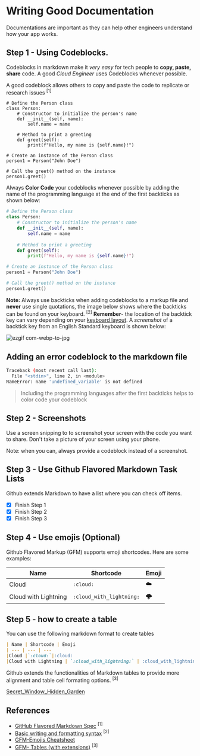 # Writing Good Documentation

Documentations are important as they can help other engineers understand how your app works. 

## Step 1 - Using Codeblocks.

Codeblocks in markdown make it *very easy* for tech people to **copy, paste, share** code. A good _Cloud Engineer_ uses Codeblocks whenever possible.

A good codeblock allows others to copy and paste the code to replicate or research issues <sup>[1]</sup>

```
# Define the Person class
class Person:
    # Constructor to initialize the person's name
    def __init__(self, name):
        self.name = name
    
    # Method to print a greeting
    def greet(self):
        print(f"Hello, my name is {self.name}!")

# Create an instance of the Person class
person1 = Person("John Doe")

# Call the greet() method on the instance
person1.greet()

```

Always **Color Code** your codeblocks whenever possible by adding the name of the programming language at the end of the first backticks as shown below:

```python
# Define the Person class
class Person:
    # Constructor to initialize the person's name
    def __init__(self, name):
        self.name = name
    
    # Method to print a greeting
    def greet(self):
        print(f"Hello, my name is {self.name}!")

# Create an instance of the Person class
person1 = Person("John Doe")

# Call the greet() method on the instance
person1.greet()

```

**Note:** Always use backticks when adding codeblocks to a markup file and **never** use single quotations, the image below shows where the backticks can be found on your keyboard. <sup>[2]</sup> **Remember**- the location of the backtick key can vary depending on your [keyboard layout](https://kbd-intl.narod.ru/english/layouts). A _screenshot_ of a backtick key from an English Standard keyboard is shown below:

![ezgif com-webp-to-jpg](https://github.com/patty6339/github-docs-example/assets/21007127/d3e01af1-b83c-4592-9471-14fa414ab604)

## Adding an error codeblock to the markdown file ##
```bash
Traceback (most recent call last):
  File "<stdin>", line 2, in <module>
NameError: name 'undefined_variable' is not defined
```
> Including the programming languages after the first backticks helps to color code your codeblock

## Step 2 - Screenshots
Use a screen snipping to to screenshot your screen with the code you want to share. Don't take a picture of your screen using your phone. 

Note: when you can, always provide a codeblock instead of a screenshot.

## Step 3 - Use Github Flavored Markdown Task Lists

Github extends Markdown to have a list where you can check off items.

- [x] Finish Step 1
- [x] Finish Step 2
- [x] Finish Step 3

## Step 4 - Use emojis (Optional)
Github Flavored Markup (GFM) supports emoji shortcodes. Here are some examples:

| Name | Shortcode | Emoji
| --- | --- | ---
|Cloud |`:cloud:`|:cloud:
|Cloud with Lightning | `:cloud_with_lightning:` | :cloud_with_lightning:

## Step 5 - how to create a table

You can use the following markdown format to create tables

```md
| Name | Shortcode | Emoji
| --- | --- | ---
|Cloud |`:cloud:`|:cloud:
|Cloud with Lightning | `:cloud_with_lightning:` | :cloud_with_lightning:
```
Github extends the functionalities of Markdown tables to provide more alignment and table cell formating options. <sup>[3]</sup>

[Secret_Window_Hidden_Garden](secret-window-hidden-garden.md)

## References
- [GitHub Flavored Markdown Spec](https://github.github.com/gfm/) <sup>[1]</sup>
- [Basic writing and formatting syntax](https://docs.github.com/en/get-started/writing-on-github/getting-started-with-writing-and-formatting-on-github/basic-writing-and-formatting-syntax) <sup>[2]</sup>
- [GFM-Emojis Cheatsheet](https://github.com/ikatyang/emoji-cheat-sheet/blob/master/README.md)
- [GFM- Tables (with extensions)](https://github.github.com/gfm/#tables-extension-) <sup>[3]</sup>

